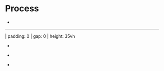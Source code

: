 # Process

<big style="line-height: 1.75em; margin-top: var(--base4); display: block;"><big>
</big></big>

-

---

| padding: 0
| gap: 0
| height: 35vh

<f-image src="https://designstem.github.io/slides/haridusfond/images/1.jpg" />

-

<f-image src="https://designstem.github.io/slides/haridusfond/images/5.jpg" />

-

<f-image src="https://designstem.github.io/slides/haridusfond/images/4.jpg" />

-

<f-image src="https://designstem.github.io/slides/haridusfond/images/6.jpg" />
